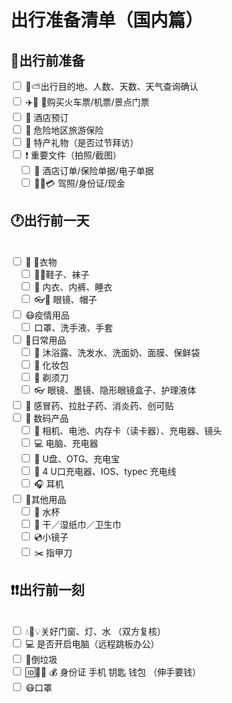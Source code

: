 # 出行准备清单（国内篇）

## 🚨出行前准备
<form>
<input type="checkbox" /> 👬⛅出行目的地、人数、天数、天气查询确认<br>
<input type="checkbox" /> ✈️🚝 🎫购买火车票/机票/景点门票<br>
<input type="checkbox" /> 🏬 酒店预订<br>
<input type="checkbox" /> 📑 危险地区旅游保险<br>
<input type="checkbox" /> 🎁 特产礼物（是否过节拜访）<br>
<input type="checkbox" /> ❗️ 重要文件（拍照/截图）<br>
　<input type="checkbox" /> 📃 酒店订单/保险单据/电子单据<br>
　<input type="checkbox" /> 🚗🆔💳 驾照/身份证/现金<br>


## 🕐出行前一天
<br>
<input type="checkbox" /> 👗 👔衣物<br>
　<input type="checkbox" /> 👟👣鞋子、袜子<br>
　<input type="checkbox" /> 👙 内衣、内裤、睡衣<br>
　<input type="checkbox" /> 👓👒 眼镜、帽子<br>
<input type="checkbox" /> 😷疫情用品<br>
　<input type="checkbox" /> 口罩、洗手液、手套<br>
<input type="checkbox" /> 🛁日常用品<br>
　<input type="checkbox" /> 🚿 沐浴露、洗发水、洗面奶、面膜、保鲜袋<br>
　<input type="checkbox" /> 💄 化妆包<br>
　<input type="checkbox" /> 🔪 剃须刀<br>
　<input type="checkbox" /> 👓 眼镜、墨镜、隐形眼镜盒子、护理液体<br>
<input type="checkbox" /> 💊 感冒药、拉肚子药、消炎药、创可贴<br>
<input type="checkbox" /> 👾 数码产品<br>
　<input type="checkbox" /> 📸 相机、电池、内存卡（读卡器）、充电器、镜头<br>
　<input type="checkbox" /> 💻 电脑、充电器<br>
　<input type="checkbox" /> 💾 U盘、OTG、充电宝<br>
　<input type="checkbox" /> 📲 4 U口充电器、IOS、typec 充电线<br>
　<input type="checkbox" /> 🎧 耳机<br>
<input type="checkbox" /> 🌌其他用品<br>
　<input type="checkbox" /> 🍼 水杯<br>
　<input type="checkbox" /> 🚽 干／湿纸巾／卫生巾<br>
　<input type="checkbox" /> 💿小镜子<br>
　<input type="checkbox" /> ✂️ 指甲刀<br>

## ❗️❗️出行前一刻
<br>
<input type="checkbox" /> 💧🔌💡关好门窗、灯、水 （双方复核）<br>
<input type="checkbox" /> 💻 是否开启电脑（远程跳板办公）<br>
<input type="checkbox" /> 🚮倒垃圾<br>
<input type="checkbox" /> 🆔📱🔑 💰 身份证 手机 钥匙 钱包 （伸手要钱）<br>
<input type="checkbox" /> 😷口罩<br>
</form>